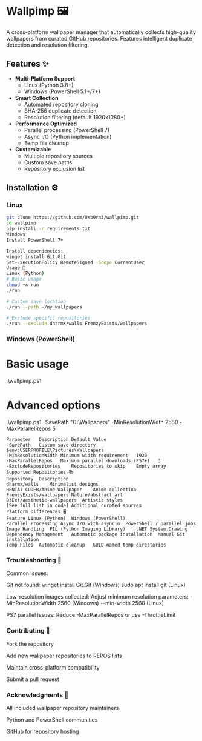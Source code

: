 # Wallpimp 🖼️

A cross-platform wallpaper manager that automatically collects high-quality wallpapers from curated GitHub repositories. Features intelligent duplicate detection and resolution filtering.

## Features ✨

- **Multi-Platform Support**
  - Linux (Python 3.8+)
  - Windows (PowerShell 5.1+/7+)
- **Smart Collection**
  - Automated repository cloning
  - SHA-256 duplicate detection
  - Resolution filtering (default 1920x1080+)
- **Performance Optimized**
  - Parallel processing (PowerShell 7)
  - Async I/O (Python implementation)
  - Temp file cleanup
- **Customizable**
  - Multiple repository sources
  - Custom save paths
  - Repository exclusion list

## Installation ⚙️

### Linux
```bash
git clone https://github.com/0xb0rn3/wallpimp.git
cd wallpimp
pip install -r requirements.txt
Windows
Install PowerShell 7+

Install dependencies:
winget install Git.Git
Set-ExecutionPolicy RemoteSigned -Scope CurrentUser
Usage 🚀
Linux (Python)
# Basic usage
chmod +x run 
./run

# Custom save location
./run --path ~/my_wallpapers

# Exclude specific repositories
./run --exclude dharmx/walls FrenzyExists/wallpapers
```
### Windows (PowerShell)
# Basic usage
.\wallpimp.ps1

# Advanced options
.\wallpimp.ps1 -SavePath "D:\Wallpapers" -MinResolutionWidth 2560 -MaxParallelRepos 5
```
Parameter	Description	Default Value
-SavePath	Custom save directory	$env:USERPROFILE\Pictures\Wallpapers
-MinResolutionWidth	Minimum width requirement	1920
-MaxParallelRepos	Maximum parallel downloads (PS7+)	3
-ExcludeRepositories	Repositories to skip	Empty array
Supported Repositories 📚
Repository	Description
dharmx/walls	Minimalist designs
HENTAI-CODER/Anime-Wallpaper	Anime collection
FrenzyExists/wallpapers	Nature/abstract art
D3Ext/aesthetic-wallpapers	Artistic styles
[See full list in code]	Additional curated sources
Platform Differences 🖥️
Feature	Linux (Python)	Windows (PowerShell)
Parallel Processing	Async I/O with asyncio	PowerShell 7 parallel jobs
Image Handling	PIL (Python Imaging Library)	.NET System.Drawing
Dependency Management	Automatic package installation	Manual Git installation
Temp Files	Automatic cleanup	GUID-named temp directories
```
### Troubleshooting 🔧
Common Issues:

Git not found:
winget install Git.Git (Windows)
sudo apt install git (Linux)

Low-resolution images collected:
Adjust minimum resolution parameters:
-MinResolutionWidth 2560 (Windows)
--min-width 2560 (Linux)

PS7 parallel issues:
Reduce -MaxParallelRepos or use -ThrottleLimit

### Contributing 🤝
Fork the repository

Add new wallpaper repositories to REPOS lists

Maintain cross-platform compatibility

Submit a pull request


### Acknowledgments 🙏
All included wallpaper repository maintainers

Python and PowerShell communities

GitHub for repository hosting


